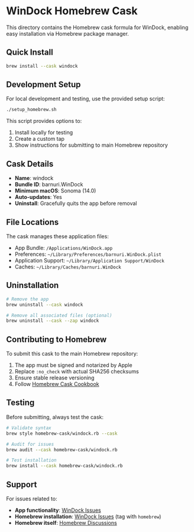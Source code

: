 # WinDock Homebrew Cask

This directory contains the Homebrew cask formula for WinDock, enabling easy installation via Homebrew package manager.

## Quick Install

```bash
brew install --cask windock
```

## Development Setup

For local development and testing, use the provided setup script:

```bash
./setup_homebrew.sh
```

This script provides options to:

1. Install locally for testing
2. Create a custom tap
3. Show instructions for submitting to main Homebrew repository

## Cask Details

-   **Name**: windock
-   **Bundle ID**: barnuri.WinDock
-   **Minimum macOS**: Sonoma (14.0)
-   **Auto-updates**: Yes
-   **Uninstall**: Gracefully quits the app before removal

## File Locations

The cask manages these application files:

-   App Bundle: `/Applications/WinDock.app`
-   Preferences: `~/Library/Preferences/barnuri.WinDock.plist`
-   Application Support: `~/Library/Application Support/WinDock`
-   Caches: `~/Library/Caches/barnuri.WinDock`

## Uninstallation

```bash
# Remove the app
brew uninstall --cask windock

# Remove all associated files (optional)
brew uninstall --cask --zap windock
```

## Contributing to Homebrew

To submit this cask to the main Homebrew repository:

1. The app must be signed and notarized by Apple
2. Replace `:no_check` with actual SHA256 checksums
3. Ensure stable release versioning
4. Follow [Homebrew Cask Cookbook](https://docs.brew.sh/Cask-Cookbook)

## Testing

Before submitting, always test the cask:

```bash
# Validate syntax
brew style homebrew-cask/windock.rb --cask

# Audit for issues
brew audit --cask homebrew-cask/windock.rb

# Test installation
brew install --cask homebrew-cask/windock.rb
```

## Support

For issues related to:

-   **App functionality**: [WinDock Issues](https://github.com/barnuri/win-dock/issues)
-   **Homebrew installation**: [WinDock Issues](https://github.com/barnuri/win-dock/issues) (tag with `homebrew`)
-   **Homebrew itself**: [Homebrew Discussions](https://github.com/Homebrew/discussions/discussions)
